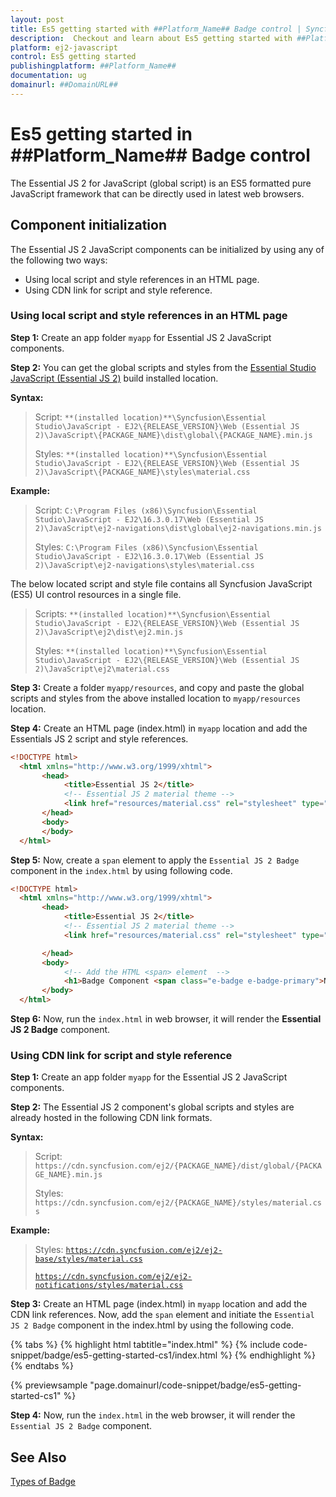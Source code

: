 ```yaml
---
layout: post
title: Es5 getting started with ##Platform_Name## Badge control | Syncfusion
description:  Checkout and learn about Es5 getting started with ##Platform_Name## Badge control of Syncfusion Essential JS 2 and more details.
platform: ej2-javascript
control: Es5 getting started 
publishingplatform: ##Platform_Name##
documentation: ug
domainurl: ##DomainURL##
---
```


# Es5 getting started in ##Platform_Name## Badge control

The Essential JS 2 for JavaScript (global script) is an ES5 formatted pure JavaScript framework that can be directly used in latest web browsers.

## Component initialization

The Essential JS 2 JavaScript components can be initialized by using any of the following two ways:

* Using local script and style references in an HTML page.
* Using CDN link for script and style reference.

### Using local script and style references in an HTML page

**Step 1:** Create an app folder `myapp` for Essential JS 2 JavaScript components.

**Step 2:** You can get the global scripts and styles from the [Essential Studio JavaScript (Essential JS 2)](https://www.syncfusion.com/downloads/essential-js2/confirm) build installed location.

**Syntax:**
> Script: `**(installed location)**\Syncfusion\Essential Studio\JavaScript - EJ2\{RELEASE_VERSION}\Web (Essential JS 2)\JavaScript\{PACKAGE_NAME}\dist\global\{PACKAGE_NAME}.min.js`
>
> Styles: `**(installed location)**\Syncfusion\Essential Studio\JavaScript - EJ2\{RELEASE_VERSION}\Web (Essential JS 2)\JavaScript\{PACKAGE_NAME}\styles\material.css`

**Example:**

> Script: `C:\Program Files (x86)\Syncfusion\Essential Studio\JavaScript - EJ2\16.3.0.17\Web (Essential JS 2)\JavaScript\ej2-navigations\dist\global\ej2-navigations.min.js`
>
> Styles: `C:\Program Files (x86)\Syncfusion\Essential Studio\JavaScript - EJ2\16.3.0.17\Web (Essential JS 2)\JavaScript\ej2-navigations\styles\material.css`

The below located script and style file contains all Syncfusion JavaScript (ES5) UI control resources in a single file.

> Scripts: `**(installed location)**\Syncfusion\Essential Studio\JavaScript - EJ2\{RELEASE_VERSION}\Web (Essential JS 2)\JavaScript\ej2\dist\ej2.min.js`
>
> Styles: `**(installed location)**\Syncfusion\Essential Studio\JavaScript - EJ2\{RELEASE_VERSION}\Web (Essential JS 2)\JavaScript\ej2\material.css`

**Step 3:** Create a folder `myapp/resources`, and copy and paste the global scripts and styles from the above installed location to `myapp/resources` location.

**Step 4:** Create an HTML page (index.html) in `myapp` location and add the Essentials JS 2 script and style references.

```html
<!DOCTYPE html>
  <html xmlns="http://www.w3.org/1999/xhtml">
       <head>
            <title>Essential JS 2</title>
            <!-- Essential JS 2 material theme -->
            <link href="resources/material.css" rel="stylesheet" type="text/css"/>
       </head>
       <body>
       </body>
  </html>
```

**Step 5:** Now, create a `span` element to apply the `Essential JS 2 Badge` component in the `index.html` by using following code.

```html
<!DOCTYPE html>
  <html xmlns="http://www.w3.org/1999/xhtml">
       <head>
            <title>Essential JS 2</title>
            <!-- Essential JS 2 material theme -->
            <link href="resources/material.css" rel="stylesheet" type="text/css"/>

       </head>
       <body>
            <!-- Add the HTML <span> element  -->
            <h1>Badge Component <span class="e-badge e-badge-primary">New</span></h1>
       </body>
  </html>
```

**Step 6:** Now, run the `index.html` in web browser, it will render the **Essential JS 2 Badge** component.

### Using CDN link for script and style reference

**Step 1:** Create an app folder `myapp` for the Essential JS 2 JavaScript components.

**Step 2:** The Essential JS 2 component's global scripts and styles are already hosted in the following CDN link formats.

**Syntax:**
> Script: `https://cdn.syncfusion.com/ej2/{PACKAGE_NAME}/dist/global/{PACKAGE_NAME}.min.js`
>
> Styles: `https://cdn.syncfusion.com/ej2/{PACKAGE_NAME}/styles/material.css`

**Example:**
> Styles: [`https://cdn.syncfusion.com/ej2/ej2-base/styles/material.css`](http://cdn.syncfusion.com/ej2/ej2-base/styles/material.css)
>
>[`https://cdn.syncfusion.com/ej2/ej2-notifications/styles/material.css`](http://cdn.syncfusion.com/ej2/ej2-notifications/styles/material.css)

**Step 3:** Create an HTML page (index.html) in `myapp` location and add the CDN link references. Now, add the `span` element and initiate the `Essential JS 2 Badge` component in the index.html by using the following code.

{% tabs %}
{% highlight html tabtitle="index.html" %}
{% include code-snippet/badge/es5-getting-started-cs1/index.html %}
{% endhighlight %}
{% endtabs %}
        
{% previewsample "page.domainurl/code-snippet/badge/es5-getting-started-cs1" %}

**Step 4:** Now, run the `index.html` in the web browser, it will render the `Essential JS 2 Badge` component.

## See Also

[Types of Badge](./types/)

